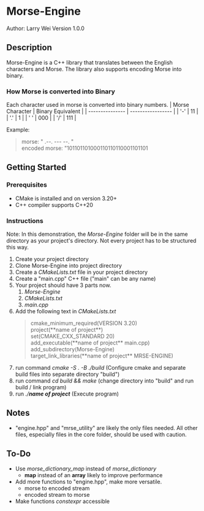 # Morse-Engine
Author: Larry Wei
Version 1.0.0
## Description
Morse-Engine is a C++ library that translates between the English characters and Morse. The library also supports encoding Morse into binary. 

### How Morse is converted into Binary
Each character used in morse is converted into binary numbers. 
| Morse Character | Binary Equivalent |
| --------------- | ----------------- |
| '-' | 11 |
| '.' | 1 | 
| ' ' | 000 |
| '/' | 111 |

Example:
> morse: " .--. --- --. "<br>
> encoded morse: "101101101000110110110001101101


## Getting Started
### Prerequisites 
-  CMake is installed and on version 3.20+
- C++ compiler supports C++20

### Instructions

Note: In this demonstration, the *Morse-Engine* folder will be in the same directory as your project's directory. Not every project has to be structured this way. 
1. Create your project directory
2. Clone Morse-Engine into project directory
3. Create a *CMakeLists.txt* file in your project directory
4. Create a "main.cpp" C++ file ("main" can be any name)
5. Your project should have 3 parts now. 
	1. *Morse-Engine* 
	2. *CMakeLists.txt*
	3. *main.cpp*
6. Add the following text in *CMakeLists.txt*
	<blockquote>
	cmake_minimum_required(VERSION 3.20)<br>
	project(**name of project**)<br>
	set(CMAKE_CXX_STANDARD 20)<br>
	add_executable(**name of project** main.cpp)<br>
	add_subdirectory(Morse-Engine) <br>
	target_link_libraries(**name of project** MRSE-ENGINE)<br>
 	<blockquote>
8. run command *cmake -S . -B ./build* (Configure cmake and separate build files into separate directory "build")
9. run command *cd build && make* (change directory into "build" and run build / link program)
10. run *./**name of project*** (Execute program)

## Notes
- "engine.hpp" and "mrse_utility" are likely the only files needed. All other files, especially files in the core folder, should be used with caution. 

## To-Do
- Use *morse_dictionary_map* instead of *morse_dictionary*
	- **map** instead of an **array** likely to improve performance
- Add more functions to "engine.hpp", make more versatile.
	- morse to encoded stream
	- encoded stream to morse
- Make functions *constexpr* accessible 
